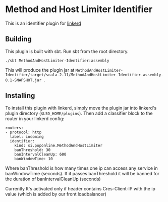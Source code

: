 # Method and Host Limiter Identifier

This is an identifier plugin for [linkerd](https://linkerd.io)



## Building

This plugin is built with sbt.  Run sbt from the root directory.

```
./sbt MethodAndHostLimiter-Identifier:assembly
```

This will produce the plugin jar at
`MethodAndHostLimiter-Identifier/target/scala-2.11/MethodAndHostLimiter-Identifier-assembly-0.1-SNAPSHOT.jar `.

## Installing

To install this plugin with linkerd, simply move the plugin jar into linkerd's
plugin directory (`$L5D_HOME/plugins`).  Then add a classifier block to the
router in your linkerd config:

```
routers:
- protocol: http
  label: incoming
  identifier:
    kind: si.poponline.MethodAndHostLimiter
    banThreshold: 30
    banIntervalCleanUp: 600
    banWindowTime: 10
```

Where banThreshold is how many times one ip can access any service in banWindowTime (seconds). 
If it passes banThreshold it will be banned for the duration of banIntervalCleanUp (seconds)

Currently It's activated only if header contains Cres-Client-IP with the ip value (which is added by our front loadbalancer)